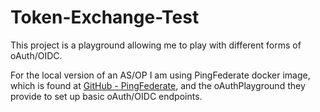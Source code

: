 # Token-Exchange-Test

This project is a playground allowing me to play with different
forms of oAuth/OIDC.

For the local version of an AS/OP I am using PingFederate docker image,
which is found at [GitHub - PingFederate](http://github.com/PingIdentity),
and the oAuthPlayground they provide to set up basic oAuth/OIDC endpoints.







